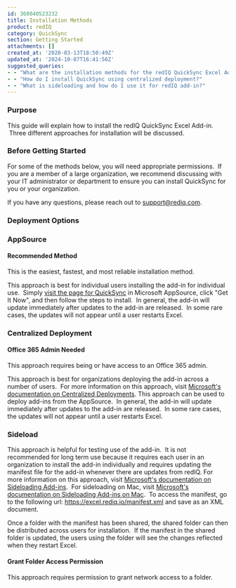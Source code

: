 ```yaml
---
id: 360040523232
title: Installation Methods
product: redIQ
category: QuickSync
section: Getting Started
attachments: []
created_at: '2020-03-13T18:50:49Z'
updated_at: '2024-10-07T16:41:56Z'
suggested_queries:
- - "What are the installation methods for the redIQ QuickSync Excel Add-in?"
- - "How do I install QuickSync using centralized deployment?"
- - "What is sideloading and how do I use it for redIQ add-in?"
---
```

### **Purpose**

This guide will explain how to install the redIQ QuickSync Excel Add-in.  Three different approaches for installation will be discussed.  

### **Before Getting Started**

For some of the methods below, you will need appropriate permissions.  If you are a member of a large organization, we recommend discussing with your IT administrator or department to ensure you can install QuickSync for you or your organization.

If you have any questions, please reach out to [support@rediq.com](mailto:support@rediq.com).

### **Deployment Options**

### AppSource

#### Recommended Method

This is the easiest, fastest, and most reliable installation method.

This approach is best for individual users installing the add-in for individual use.  Simply [visit the page for QuickSync](https://appsource.microsoft.com/en-us/product/office/WA200001147) in Microsoft AppSource, click "Get It Now", and then follow the steps to install.  In general, the add-in will update immediately after updates to the add-in are released.  In some rare cases, the updates will not appear until a user restarts Excel.

### **Centralized Deployment**

#### Office 365 Admin Needed

This approach requires being or have access to an Office 365 admin.

This approach is best for organizations deploying the add-in across a number of users.  For more information on this approach, visit [Microsoft's documentation on Centralized Deployments](https://docs.microsoft.com/en-us/office/dev/add-ins/publish/centralized-deployment#recommended-approach-for-deploying-office-add-ins). This approach can be used to deploy add-ins from the AppSource.  In general, the add-in will update immediately after updates to the add-in are released.  In some rare cases, the updates will not appear until a user restarts Excel.

### **Sideload**

This approach is helpful for testing use of the add-in.  It is not recommended for long term use because it requires each user in an organization to install the add-in individually and requires updating the manifest file for the add-in whenever there are updates from redIQ. For more information on this approach, visit [Microsoft's documentation on Sideloading Add-ins](https://docs.microsoft.com/en-us/office/dev/add-ins/testing/create-a-network-shared-folder-catalog-for-task-pane-and-content-add-ins).  For sideloading on Mac, visit [Microsoft's documentation on Sideloading Add-ins on Mac](https://docs.microsoft.com/en-us/office/dev/add-ins/testing/sideload-an-office-add-in-on-ipad-and-mac).  To access the manifest, go to the following url: <https://excel.rediq.io/manifest.xml> and save as an XML document.

Once a folder with the manifest has been shared, the shared folder can then be distributed across users for installation.  If the manifest in the shared folder is updated, the users using the folder will see the changes reflected when they restart Excel. 

#### Grant Folder Access Permission

This approach requires permission to grant network access to a folder.